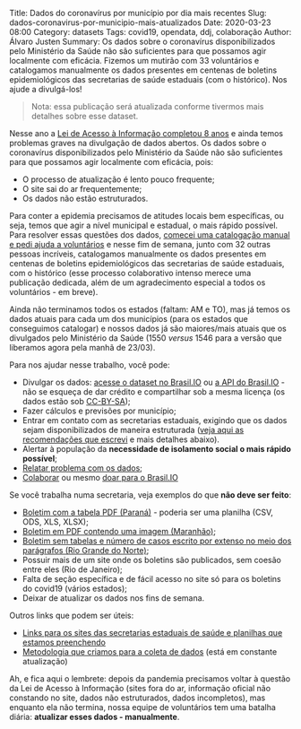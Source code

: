 Title: Dados do coronavírus por município por dia mais recentes
Slug: dados-coronavirus-por-municipio-mais-atualizados
Date: 2020-03-23 08:00
Category: datasets
Tags: covid19, opendata, ddj, colaboração
Author: Álvaro Justen
Summary: Os dados sobre o coronavírus disponibilizados pelo Ministério da Saúde não são suficientes para que possamos agir localmente com eficácia. Fizemos um mutirão com 33 voluntários e catalogamos manualmente os dados presentes em centenas de boletins epidemiológicos das secretarias de saúde estaduais (com o histórico). Nos ajude a divulgá-los!


> Nota: essa publicação será atualizada conforme tivermos mais detalhes sobre
> esse dataset.

Nesse ano a [Lei de Acesso à Informação completou 8
anos](https://artigo19.org/wp-content/blogs.dir/24/files/2017/05/Os-5-anos-da-Lei-de-Acesso-%c3%a0-Informa%c3%a7%c3%a3o-%e2%80%93-uma-an%c3%a1lise-de-casos-de-transpar%c3%aancia.pdf)
e ainda temos problemas graves na divulgação de dados abertos. Os dados sobre o
coronavírus disponibilizados pelo Ministério da Saúde não são suficientes para
que possamos agir localmente com eficácia, pois:

- O processo de atualização é lento pouco frequente;
- O site sai do ar frequentemente;
- Os dados não estão estruturados.

Para conter a epidemia precisamos de atitudes locais bem específicas, ou seja,
temos que agir a nível municipal e estadual, o mais rápido possível. Para
resolver essas questões dos dados, [comecei uma catalogação manual e pedi ajuda
a voluntários](https://twitter.com/turicas/status/1241068121202536448) e nesse
fim de semana, junto com 32 outras pessoas incríveis, catalogamos manualmente
os dados presentes em centenas de boletins epidemiológicos das secretarias de
saúde estaduais, com o histórico (esse processo colaborativo intenso merece uma
publicação dedicada, além de um agradecimento especial a todos os voluntários -
em breve).

Ainda não terminamos todos os estados (faltam: AM e TO), mas já temos os dados
atuais para cada um dos municípios (para os estados que conseguimos catalogar)
e nossos dados já são maiores/mais atuais que os divulgados pelo Ministério da
Saúde (1550 *versus* 1546 para a versão que liberamos agora pela manhã de
23/03).

Para nos ajudar nesse trabalho, você pode:

- Divulgar os dados: [acesse o dataset no
  Brasil.IO](https://brasil.io/dataset/codiv19) ou [a API do
  Brasil.IO](https://brasil.io/api/dataset/covid19) - não se esqueça de dar
  crédito e compartilhar sob a mesma licença (os dados estão sob
  [CC-BY-SA](https://creativecommons.org/licenses/by-sa/4.0/legalcode));
- Fazer cálculos e previsões por município;
- Entrar em contato com as secretarias estaduais, exigindo que os dados sejam
  disponibilizados de maneira estruturada ([veja aqui as recomendações que
  escrevi](https://github.com/turicas/covid19-br/blob/master/recomendacoes.md)
  e mais detalhes abaixo).
- Alertar à população da **necessidade de isolamento social o mais rápido
  possível**;
- [Relatar problema com os dados](https://brasil.io/contato);
- [Colaborar](https://brasil.io/colabore) ou mesmo [doar para o
  Brasil.IO](https://brasil.io/doe)

Se você trabalha numa secretaria, veja exemplos do que **não deve ser feito**:

- [Boletim com a tabela PDF
  (Paraná)](http://www.saude.pr.gov.br/arquivos/File/CORONA_22032020.pdf) -
  poderia ser uma planilha (CSV, ODS, XLS, XLSX);
- [Boletim em PDF contendo uma imagem
  (Maranhão)](http://www.saude.ma.gov.br/downloads/notascovid/nota10.pdf);
- [Boletim sem tabelas e número de casos escrito por extenso no meio dos
parágrafos (Rio Grande do Norte)](http://www.adcon.rn.gov.br/ACERVO/sesap/DOC/DOC000000000227515.PDF);
- Possuir mais de um site onde os boletins são publicados, sem coesão entre
  eles (Rio de Janeiro);
- Falta de seção específica e de fácil acesso no site só para os boletins do
  covid19 (vários estados);
- Deixar de atualizar os dados nos fins de semana.

Outros links que podem ser úteis:

- [Links para os sites das secretarias estaduais de saúde e planilhas que
  estamos
  preenchendo](https://drive.google.com/open?id=1S77CvorwQripFZjlWTOZeBhK42rh3u57aRL1XZGhSdI)
- [Metodologia que criamos para a coleta de
  dados](https://drive.google.com/open?id=1escumcbjS8inzAKvuXOQocMcQ8ZCqbyHU5X5hFrPpn4)
  (está em constante atualização)

Ah, e fica aqui o lembrete: depois da pandemia precisamos voltar à questão da
Lei de Acesso à Informação (sites fora do ar, informação oficial não constando
no site, dados não estruturados, dados incompletos), mas enquanto ela não
termina, nossa equipe de voluntários tem uma batalha diária: **atualizar esses
dados - manualmente**.
